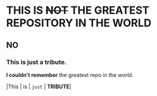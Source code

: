 # THIS IS ~~NOT~~ THE GREATEST REPOSITORY IN THE WORLD

## NO

### This is just a tribute.

**I couldn't remember** the greatest repo in the *world*.


|This | is | `just` | **TRIBUTE**|
